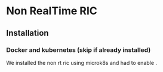 # Non RealTime RIC

## Installation

### Docker and kubernetes (skip if already installed)

We installed the non rt ric using microk8s and had to enable .


